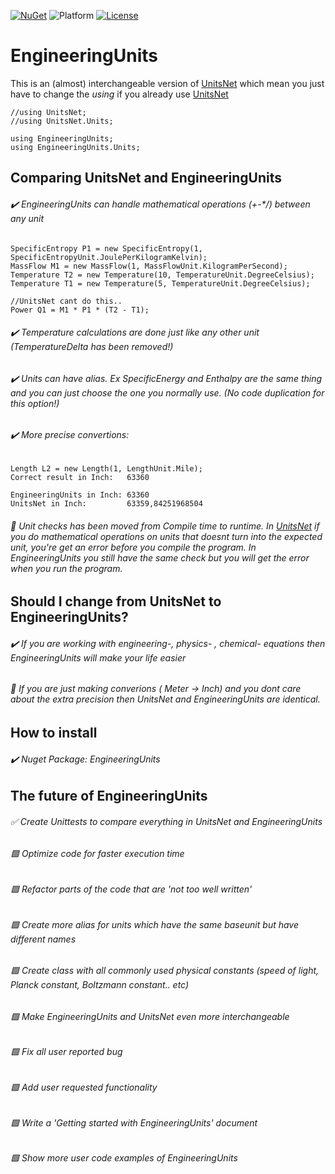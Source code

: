 [![NuGet](https://img.shields.io/nuget/v/EngineeringUnits)](https://www.nuget.org/packages/EngineeringUnits/)
![Platform](https://img.shields.io/badge/platform-win--32%20%7C%20win--64-lightgrey)
[![License](https://img.shields.io/github/license/MadsKirkFoged/EngineeringUnits)](https://github.com/MadsKirkFoged/EngineeringUnits/blob/master/LICENSE)


# EngineeringUnits


This is an (almost) interchangeable version of [UnitsNet](https://github.com/angularsen/UnitsNet) which mean you just have to change the *using* if you already use [UnitsNet](https://github.com/angularsen/UnitsNet)

```
//using UnitsNet;
//using UnitsNet.Units;

using EngineeringUnits;
using EngineeringUnits.Units;
```



## Comparing UnitsNet and EngineeringUnits


###### :heavy_check_mark: EngineeringUnits can handle mathematical operations (+-*/) between any unit

```
SpecificEntropy P1 = new SpecificEntropy(1, SpecificEntropyUnit.JoulePerKilogramKelvin);
MassFlow M1 = new MassFlow(1, MassFlowUnit.KilogramPerSecond);
Temperature T2 = new Temperature(10, TemperatureUnit.DegreeCelsius);
Temperature T1 = new Temperature(5, TemperatureUnit.DegreeCelsius);

//UnitsNet cant do this..
Power Q1 = M1 * P1 * (T2 - T1);
```

###### :heavy_check_mark: Temperature calculations are done just like any other unit (TemperatureDelta has been removed!)
###### :heavy_check_mark: Units can have alias. Ex *SpecificEnergy* and *Enthalpy* are the same thing and you can just choose the one you normally use. (No code duplication for this option!)
###### :heavy_check_mark: More precise convertions:
```
Length L2 = new Length(1, LengthUnit.Mile);
Correct result in Inch:   63360

EngineeringUnits in Inch: 63360
UnitsNet in Inch:         63359,84251968504
```

###### :triangular_flag_on_post: Unit checks has been moved from Compile time to runtime. In [UnitsNet](https://github.com/angularsen/UnitsNet) if you do mathematical operations on units that doesnt turn into the expected unit, you're get an error before you compile the program. In EngineeringUnits you still have the same check but you will get the error when you run the program.



## Should I change from UnitsNet to EngineeringUnits?


###### :heavy_check_mark: If you are working with engineering-, physics- , chemical- equations then EngineeringUnits will make your life easier
###### :triangular_flag_on_post: If you are just making converions ( Meter -> Inch) and you dont care about the extra precision then UnitsNet and EngineeringUnits are identical.


## How to install

###### :heavy_check_mark: Nuget Package: EngineeringUnits


## The future of EngineeringUnits

###### :white_check_mark: Create Unittests to compare everything in UnitsNet and EngineeringUnits
###### :green_square: Optimize code for faster execution time 
###### :green_square: Refactor parts of the code that are 'not too well written' 
###### :green_square: Create more alias for units which have the same baseunit but have different names
###### :green_square: Create class with all commonly used physical constants (speed of light, Planck constant, Boltzmann constant.. etc)
###### :green_square: Make EngineeringUnits and UnitsNet even more interchangeable
###### :green_square: Fix all user reported bug
###### :green_square: Add user requested functionality
###### :green_square: Write a 'Getting started with EngineeringUnits' document
###### :green_square: Show more user code examples of EngineeringUnits
